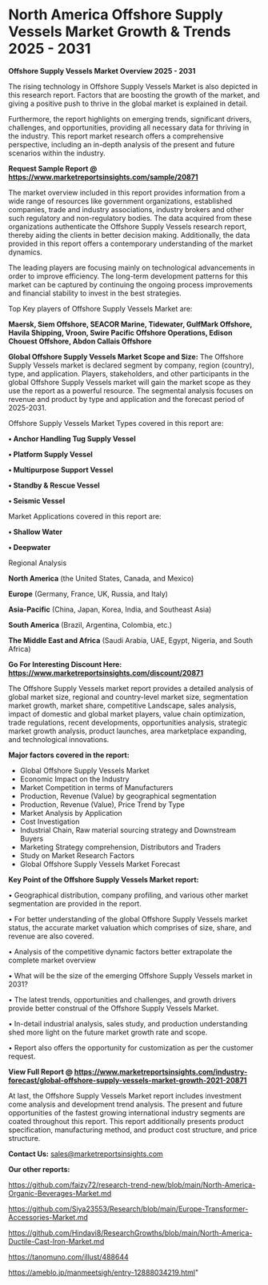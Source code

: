 # North America Offshore Supply Vessels Market Growth & Trends 2025 - 2031

<Strong> Offshore Supply Vessels Market Overview 2025 - 2031</strong>

The rising technology in Offshore Supply Vessels Market is also depicted in this research report. Factors that are boosting the growth of the market, and giving a positive push to thrive in the global market is explained in detail.

Furthermore, the report highlights on emerging trends, significant drivers, challenges, and opportunities, providing all necessary data for thriving in the industry. This report market research offers a comprehensive perspective, including an in-depth analysis of the present and future scenarios within the industry.

<strong>Request Sample Report @ <a href=https://www.marketreportsinsights.com/sample/20871>https://www.marketreportsinsights.com/sample/20871</a></strong>

The market overview included in this report provides information from a wide range of resources like government organizations, established companies, trade and industry associations, industry brokers and other such regulatory and non-regulatory bodies. The data acquired from these organizations authenticate the Offshore Supply Vessels research report, thereby aiding the clients in better decision making. Additionally, the data provided in this report offers a contemporary understanding of the market dynamics.

The leading players are focusing mainly on technological advancements in order to improve efficiency. The long-term development patterns for this market can be captured by continuing the ongoing process improvements and financial stability to invest in the best strategies.

Top Key players of Offshore Supply Vessels Market are:

<strong>Maersk, Siem Offshore, SEACOR Marine, Tidewater, GulfMark Offshore, Havila Shipping, Vroon, Swire Pacific Offshore Operations, Edison Chouest Offshore, Abdon Callais Offshore</strong>

<strong><b>Global Offshore Supply Vessels Market Scope and Size:</b></strong>
The Offshore Supply Vessels market is declared segment by company, region (country), type, and application. Players, stakeholders, and other participants in the global Offshore Supply Vessels market will gain the market scope as they use the report as a powerful resource. The segmental analysis focuses on revenue and product by type and application and the forecast period of 2025-2031.

Offshore Supply Vessels Market Types covered in this report are:

<strong>• Anchor Handling Tug Supply Vessel

• Platform Supply Vessel

• Multipurpose Support Vessel

• Standby & Rescue Vessel

• Seismic Vessel</strong>

Market Applications covered in this report are:

<strong>• Shallow Water

• Deepwater</strong> 

Regional Analysis

<strong>North America</strong> (the United States, Canada, and Mexico)

<strong>Europe</strong> (Germany, France, UK, Russia, and Italy)

<strong>Asia-Pacific</strong> (China, Japan, Korea, India, and Southeast Asia)

<strong>South America</strong> (Brazil, Argentina, Colombia, etc.)

<strong>The Middle East and Africa</strong> (Saudi Arabia, UAE, Egypt, Nigeria, and South Africa)

<strong>Go For Interesting Discount Here: <a href=https://www.marketreportsinsights.com/discount/20871>https://www.marketreportsinsights.com/discount/20871</a></strong>

The Offshore Supply Vessels market report provides a detailed analysis of global market size, regional and country-level market size, segmentation market growth, market share, competitive Landscape, sales analysis, impact of domestic and global market players, value chain optimization, trade regulations, recent developments, opportunities analysis, strategic market growth analysis, product launches, area marketplace expanding, and technological innovations.

<strong><b>Major factors covered in the report:</b></strong>
<ul>
  <li>Global Offshore Supply Vessels Market </li>
  <li>Economic Impact on the Industry</li>
  <li>Market Competition in terms of Manufacturers</li>
  <li>Production, Revenue (Value) by geographical segmentation</li>
  <li>Production, Revenue (Value), Price Trend by Type</li>
  <li>Market Analysis by Application</li>
  <li>Cost Investigation</li>
  <li>Industrial Chain, Raw material sourcing strategy and Downstream Buyers</li>
  <li>Marketing Strategy comprehension, Distributors and Traders</li>
  <li>Study on Market Research Factors</li>
  <li>Global Offshore Supply Vessels Market Forecast</li>
</ul>

<strong><b>Key Point of the Offshore Supply Vessels Market report:</b></strong>

• Geographical distribution, company profiling, and various other market segmentation are provided in the report.

• For better understanding of the global Offshore Supply Vessels market status, the accurate market valuation which comprises of size, share, and revenue are also covered.

• Analysis of the competitive dynamic factors better extrapolate the complete market overview

• What will be the size of the emerging Offshore Supply Vessels market in 2031?

• The latest trends, opportunities and challenges, and growth drivers provide better construal of the Offshore Supply Vessels Market.

• In-detail industrial analysis, sales study, and production understanding shed more light on the future market growth rate and scope.

• Report also offers the opportunity for customization as per the customer request.

<strong><b>View Full Report @ <a href=https://www.marketreportsinsights.com/industry-forecast/global-offshore-supply-vessels-market-growth-2021-20871>https://www.marketreportsinsights.com/industry-forecast/global-offshore-supply-vessels-market-growth-2021-20871</a></b></strong>


At last, the Offshore Supply Vessels Market report includes investment come analysis and development trend analysis. The present and future opportunities of the fastest growing international industry segments are coated throughout this report. This report additionally presents product specification, manufacturing method, and product cost structure, and price structure.

<strong>Contact Us:</strong>
sales@marketreportsinsights.com

<strong>Our other reports:</strong>

<a href=https://github.com/faizy72/research-trend-new/blob/main/North-America-Organic-Beverages-Market.md>https://github.com/faizy72/research-trend-new/blob/main/North-America-Organic-Beverages-Market.md</a>

<a href=https://github.com/Siya23553/Research/blob/main/Europe-Transformer-Accessories-Market.md>https://github.com/Siya23553/Research/blob/main/Europe-Transformer-Accessories-Market.md</a>

<a href=https://github.com/Hindavi8/ResearchGrowths/blob/main/North-America-Ductile-Cast-Iron-Market.md>https://github.com/Hindavi8/ResearchGrowths/blob/main/North-America-Ductile-Cast-Iron-Market.md</a>

<a href=https://tanomuno.com/illust/488644>https://tanomuno.com/illust/488644</a>

<a href=https://ameblo.jp/manmeetsigh/entry-12888034219.html>https://ameblo.jp/manmeetsigh/entry-12888034219.html</a>"
